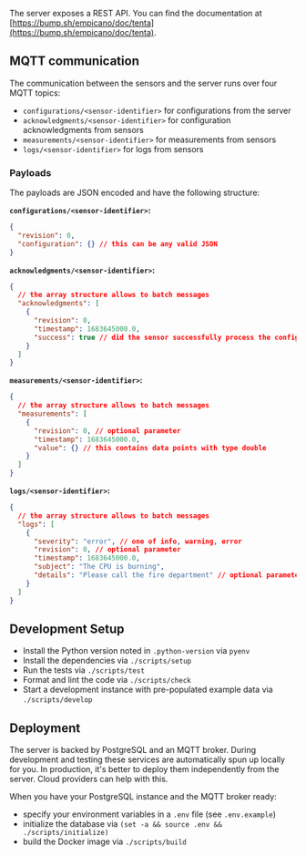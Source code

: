 The server exposes a REST API. You can find the documentation at [https://bump.sh/empicano/doc/tenta](https://bump.sh/empicano/doc/tenta).

## MQTT communication

The communication between the sensors and the server runs over four MQTT topics:

- `configurations/<sensor-identifier>` for configurations from the server
- `acknowledgments/<sensor-identifier>` for configuration acknowledgments from sensors
- `measurements/<sensor-identifier>` for measurements from sensors
- `logs/<sensor-identifier>` for logs from sensors

### Payloads

The payloads are JSON encoded and have the following structure:

**`configurations/<sensor-identifier>`:**

```json
{
  "revision": 0,
  "configuration": {} // this can be any valid JSON
}
```

**`acknowledgments/<sensor-identifier>`:**

```json
{
  // the array structure allows to batch messages
  "acknowledgments": [
    {
      "revision": 0,
      "timestamp": 1683645000.0,
      "success": true // did the sensor successfully process the configuration?
    }
  ]
}
```

**`measurements/<sensor-identifier>`:**

```json
{
  // the array structure allows to batch messages
  "measurements": [
    {
      "revision": 0, // optional parameter
      "timestamp": 1683645000.0,
      "value": {} // this contains data points with type double
    }
  ]
}
```

**`logs/<sensor-identifier>`:**

```json
{
  // the array structure allows to batch messages
  "logs": [
    {
      "severity": "error", // one of info, warning, error
      "revision": 0, // optional parameter
      "timestamp": 1683645000.0,
      "subject": "The CPU is burning",
      "details": "Please call the fire department" // optional parameter
    }
  ]
}
```

## Development Setup

- Install the Python version noted in `.python-version` via `pyenv`
- Install the dependencies via `./scripts/setup`
- Run the tests via `./scripts/test`
- Format and lint the code via `./scripts/check`
- Start a development instance with pre-populated example data via `./scripts/develop`

## Deployment

The server is backed by PostgreSQL and an MQTT broker. During development and testing these services are automatically spun up locally for you. In production, it's better to deploy them independently from the server. Cloud providers can help with this.

When you have your PostgreSQL instance and the MQTT broker ready:

- specify your environment variables in a `.env` file (see `.env.example`)
- initialize the database via `(set -a && source .env && ./scripts/initialize)`
- build the Docker image via `./scripts/build`
